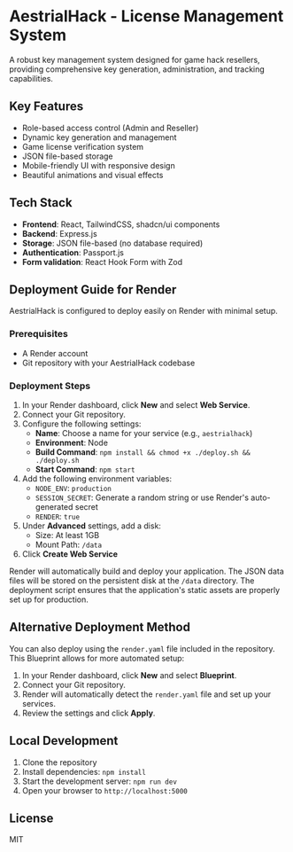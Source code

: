 # AestrialHack - License Management System

A robust key management system designed for game hack resellers, providing comprehensive key generation, administration, and tracking capabilities.

## Key Features

- Role-based access control (Admin and Reseller)
- Dynamic key generation and management
- Game license verification system
- JSON file-based storage
- Mobile-friendly UI with responsive design
- Beautiful animations and visual effects

## Tech Stack

- **Frontend**: React, TailwindCSS, shadcn/ui components
- **Backend**: Express.js
- **Storage**: JSON file-based (no database required)
- **Authentication**: Passport.js
- **Form validation**: React Hook Form with Zod

## Deployment Guide for Render

AestrialHack is configured to deploy easily on Render with minimal setup.

### Prerequisites

- A Render account
- Git repository with your AestrialHack codebase

### Deployment Steps

1. In your Render dashboard, click **New** and select **Web Service**.
2. Connect your Git repository.
3. Configure the following settings:
   - **Name**: Choose a name for your service (e.g., `aestrialhack`)
   - **Environment**: Node
   - **Build Command**: `npm install && chmod +x ./deploy.sh && ./deploy.sh`
   - **Start Command**: `npm start`
4. Add the following environment variables:
   - `NODE_ENV`: `production`
   - `SESSION_SECRET`: Generate a random string or use Render's auto-generated secret
   - `RENDER`: `true`
5. Under **Advanced** settings, add a disk:
   - Size: At least 1GB
   - Mount Path: `/data`
6. Click **Create Web Service**

Render will automatically build and deploy your application. The JSON data files will be stored on the persistent disk at the `/data` directory. The deployment script ensures that the application's static assets are properly set up for production.

## Alternative Deployment Method

You can also deploy using the `render.yaml` file included in the repository. This Blueprint allows for more automated setup:

1. In your Render dashboard, click **New** and select **Blueprint**.
2. Connect your Git repository.
3. Render will automatically detect the `render.yaml` file and set up your services.
4. Review the settings and click **Apply**.

## Local Development

1. Clone the repository
2. Install dependencies: `npm install`
3. Start the development server: `npm run dev`
4. Open your browser to `http://localhost:5000`

## License

MIT